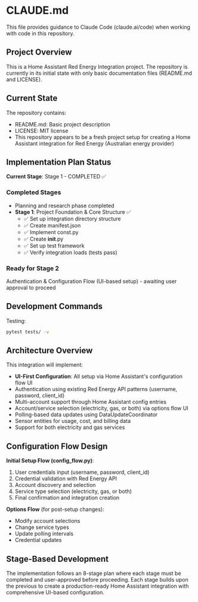 # CLAUDE.md

This file provides guidance to Claude Code (claude.ai/code) when working with code in this repository.

## Project Overview

This is a Home Assistant Red Energy Integration project. The repository is currently in its initial state with only basic documentation files (README.md and LICENSE).

## Current State

The repository contains:
- README.md: Basic project description
- LICENSE: MIT license
- This repository appears to be a fresh project setup for creating a Home Assistant integration for Red Energy (Australian energy provider)

## Implementation Plan Status

**Current Stage**: Stage 1 - COMPLETED ✅

### Completed Stages
- Planning and research phase completed
- **Stage 1**: Project Foundation & Core Structure ✅
  - ✅ Set up integration directory structure
  - ✅ Create manifest.json  
  - ✅ Implement const.py
  - ✅ Create __init__.py
  - ✅ Set up test framework
  - ✅ Verify integration loads (tests pass)

### Ready for Stage 2
Authentication & Configuration Flow (UI-based setup) - awaiting user approval to proceed

## Development Commands

Testing:
```bash
pytest tests/ -v
```

## Architecture Overview

This integration will implement:
- **UI-First Configuration**: All setup via Home Assistant's configuration flow UI
- Authentication using existing Red Energy API patterns (username, password, client_id)
- Multi-account support through Home Assistant config entries
- Account/service selection (electricity, gas, or both) via options flow UI
- Polling-based data updates using DataUpdateCoordinator
- Sensor entities for usage, cost, and billing data
- Support for both electricity and gas services

## Configuration Flow Design

**Initial Setup Flow (config_flow.py)**:
1. User credentials input (username, password, client_id)
2. Credential validation with Red Energy API
3. Account discovery and selection
4. Service type selection (electricity, gas, or both)
5. Final confirmation and integration creation

**Options Flow** (for post-setup changes):
- Modify account selections
- Change service types
- Update polling intervals
- Credential updates

## Stage-Based Development

The implementation follows an 8-stage plan where each stage must be completed and user-approved before proceeding. Each stage builds upon the previous to create a production-ready Home Assistant integration with comprehensive UI-based configuration.